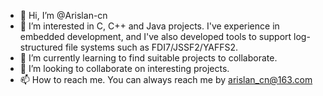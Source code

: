 - 👋 Hi, I’m @Arislan-cn
- 👀 I’m interested in C, C++ and Java projects. I've experience in embedded development, and I've also developed tools to support log-structured file systems such as FDI7/JSSF2/YAFFS2.
- 🌱 I’m currently learning to find suitable projects to collaborate.
- 💞️ I’m looking to collaborate on interesting projects.
- 📫 How to reach me. You can always reach me by arislan_cn@163.com

<!---
Arislan-cn/Arislan-cn is a ✨ special ✨ repository because its `README.md` (this file) appears on your GitHub profile.
You can click the Preview link to take a look at your changes.
--->

